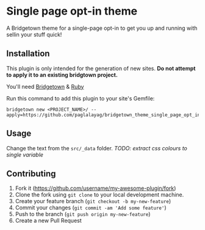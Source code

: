 # Single page opt-in theme

A Bridgetown theme for a single-page opt-in to get you up and running with sellin your stuff quick!

## Installation

This plugin is only intended for the generation of new sites.  **Do not attempt to apply it to an existing bridgtown project.**

You'll need [Bridgetown](https://www.bridgetownrb.com) & [Ruby](https://www.ruby-lang.org/en/)

Run this command to add this plugin to your site's Gemfile:

```shell
bridgetown new <PROJECT_NAME>/ --apply=https://github.com/paglalayag/bridgetown_theme_single_page_opt_in
```

## Usage

Change the text from the `src/_data` folder.
*TODO: extract css colours to single variable*

## Contributing

1. Fork it (https://github.com/username/my-awesome-plugin/fork)
2. Clone the fork using `git clone` to your local development machine.
3. Create your feature branch (`git checkout -b my-new-feature`)
4. Commit your changes (`git commit -am 'Add some feature'`)
5. Push to the branch (`git push origin my-new-feature`)
6. Create a new Pull Request
